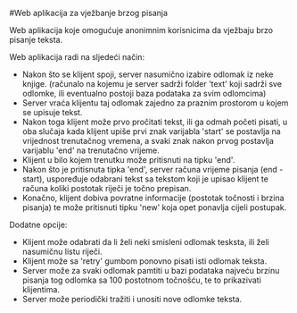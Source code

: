 #Web aplikacija za vježbanje brzog pisanja

Web aplikacija koje omogućuje anonimnim korisnicima da vježbaju brzo pisanje teksta.

Web aplikacija radi na sljedeći način:
* Nakon što se klijent spoji, server nasumično izabire odlomak iz neke knjige. (računalo na kojemu je server sadrži folder 'text' koji sadrži sve odlomke, ili eventualno postoji baza podataka za svim odlomcima)
* Server vraća klijentu taj odlomak zajedno za praznim prostorom u kojem se upisuje tekst.
* Nakon toga klijent može prvo pročitati tekst, ili ga odmah početi pisati, u oba slučaja kada klijent upiše prvi znak varijabla 'start' se postavlja na vrijednost trenutačnog vremena, a svaki znak nakon prvog postavlja varijablu 'end' na trenutačno vrijeme. 
* Klijent u bilo kojem trenutku može pritisnuti na tipku 'end'.
* Nakon što je pritisnuta tipka 'end', server računa vrijeme pisanja (end - start), uspoređuje odabrani tekst sa tekstom koji je upisao klijent te računa koliki postotak riječi je točno prepisan.
* Konačno, klijent dobiva povratne informacije (postotak točnosti i brzina pisanja) te može pritisnuti tipku 'new' koja opet ponavlja cijeli postupak.

Dodatne opcije:
* Klijent može odabrati da li želi neki smisleni odlomak tesksta, ili želi nasumičnu listu riječi.
* Klijent može sa 'retry' gumbom ponovno pisati isti odlomak teksta.
* Server može za svaki odlomak pamtiti u bazi podataka najveću brzinu pisanja tog odlomka sa 100 postotnom točnošću, te to prikazivati klijentima.
* Server može periodički tražiti i unositi nove odlomke teksta.









